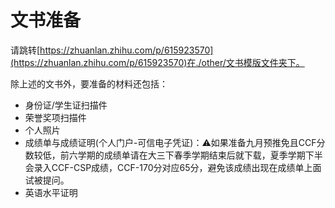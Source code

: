 # 文书准备

请跳转[https://zhuanlan.zhihu.com/p/615923570](https://zhuanlan.zhihu.com/p/615923570)在./other/文书模版文件夹下。

除上述的文书外，要准备的材料还包括：

* 身份证/学生证扫描件
* 荣誉奖项扫描件
* 个人照片
* 成绩单与成绩证明(个人门户-可信电子凭证)：⚠如果准备九月预推免且CCF分数较低，前六学期的成绩单请在大三下春季学期结束后就下载，夏季学期下半会录入CCF-CSP成绩，CCF-170分对应65分，避免该成绩出现在成绩单上面试被提问。
* 英语水平证明
